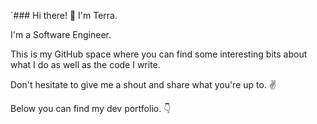 `### Hi there! 👋 I'm Terra.

I'm a Software Engineer.

This is my GitHub space where you can find some interesting bits about what I do as well as the code I write.

Don't hesitate to give me a shout and share what you're up to. ✌️ 

Below you can find my dev portfolio. 👇
